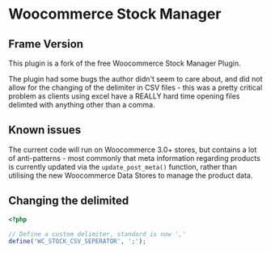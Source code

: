 # Woocommerce Stock Manager
## Frame Version

This plugin is a fork of the free Woocommerce Stock Manager Plugin.

The plugin had some bugs the author didn't seem to care about, and did not allow for the changing of the delimiter in CSV files  - this was a pretty critical problem as clients using excel have a REALLY hard time opening files delimted with anything other than a comma.

## Known issues

The current code will run on Woocommerce 3.0+ stores, but contains a lot of anti-patterns - most commonly that meta information regarding products is currently updated via the `update_post_meta()` function, rather than utilising the new Woocommerce Data Stores to manage the product data.

## Changing the delimited

````php
<?php

// Define a custom delimiter, standard is now ','
define('WC_STOCK_CSV_SEPERATOR', ';');

````





